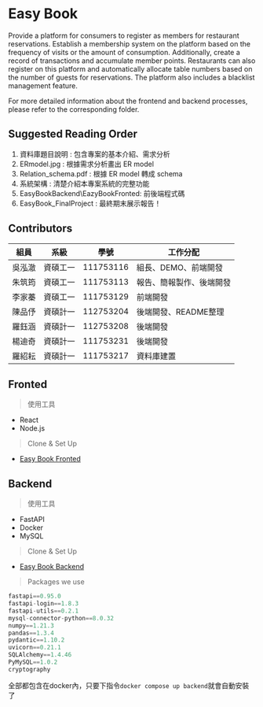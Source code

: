 # Easy Book
Provide a platform for consumers to register as members for restaurant reservations. Establish a membership system on the platform based on the frequency of visits or the amount of consumption. Additionally, create a record of transactions and accumulate member points. Restaurants can also register on this platform and automatically allocate table numbers based on the number of guests for reservations. The platform also includes a blacklist management feature.

For more detailed information about the frontend and backend processes, please refer to the corresponding folder.

## Suggested Reading Order
1. 資料庫題目說明 : 包含專案的基本介紹、需求分析
2. ERmodel.jpg : 根據需求分析畫出 ER model
3. Relation_schema.pdf : 根據 ER model 轉成 schema
4. 系統架構 : 清楚介紹本專案系統的完整功能
5. EasyBookBackend\EazyBookFronted: 前後端程式碼 
7. EasyBook_FinalProject : 最終期末展示報告！
## Contributors

| 組員   | 系級     | 學號      | 工作分配                       |
|--------|----------|-----------|--------------------------------|
| 吳泓澈 | 資碩工一 | 111753116 | 組長、DEMO、前端開發           |
| 朱筑筠 | 資碩工一 | 111753113 | 報告、簡報製作、後端開發             |
| 李家蓁 | 資碩工一 | 111753129 | 前端開發                     |
| 陳品伃 | 資碩計一 | 112753204 | 後端開發、README整理          |
| 羅鈺涵 | 資碩計一 | 112753208 | 後端開發                       |
| 楊迪奇 | 資碩計一 | 111753231 | 後端開發                        |
| 羅紹耘 | 資碩計一 | 111753217 | 資料庫建置                       |

## Fronted
> 使用工具
* React
* Node.js

> Clone & Set Up
* [Easy Book Fronted](https://github.com/Hunter107306009/Easy_book/tree/main/EasyBookFrontend)

## Backend
> 使用工具
* FastAPI
* Docker
* MySQL

> Clone & Set Up
* [Easy Book Backend](https://github.com/Hunter107306009/Easy_book/tree/main/EasyBookBackend)

  
> Packages we use

``` Python
fastapi==0.95.0
fastapi-login==1.8.3
fastapi-utils==0.2.1
mysql-connector-python==8.0.32
numpy==1.21.3
pandas==1.3.4
pydantic==1.10.2
uvicorn==0.21.1
SQLAlchemy==1.4.46
PyMySQL==1.0.2
cryptography
```
全部都包含在docker內，只要下指令```docker compose up backend```就會自動安裝了
